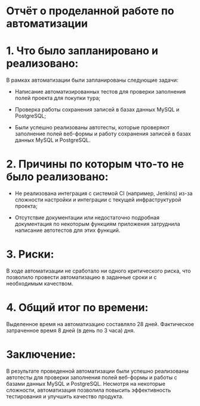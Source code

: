 # Отчёт о проделанной работе по автоматизации

# 1. Что было запланировано и реализовано:
В рамках автоматизации были запланированы следующие задачи:

* Написание автоматизированных тестов для проверки заполнения полей проекта для покупки тура;

* Проверка работы сохранения записей в базах данных MySQL и PostgreSQL;

* Были успешно реализованы автотесты, которые проверяют заполнение полей веб-формы и работу сохранения записей в 
  базах данных MySQL и PostgreSQL.

# 2. Причины по которым что-то не было реализовано:

* Не реализована интеграция с системой CI (например, Jenkins) из-за сложности настройки и интеграции с текущей 
  инфраструктурой проекта;

* Отсутствие документации или недостаточно подробная документация по некоторым функциям приложения затруднила 
  написание автотестов для этих функций.

# 3. Риски:

В ходе автоматизации не сработало ни одного критического риска, что позволило провести автоматизацию в заданные 
сроки и с необходимым качеством.

# 4. Общий итог по времени:

Выделенное время на автоматизацию составляло 28 дней. Фактическое затраченное время 8 дней (в день по 3 часа) дня.

# Заключение:

В результате проведенной автоматизации были успешно реализованы автотесты для проверки заполнения полей веб-формы и 
работы с базами данных MySQL и PostgreSQL. Несмотря на некоторые сложности, автоматизация позволила повысить 
эффективность тестирования и улучшить качество продукта.